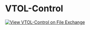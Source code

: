 # VTOL-Control
[![View VTOL-Control on File Exchange](https://www.mathworks.com/matlabcentral/images/matlab-file-exchange.svg)](https://www.mathworks.com/matlabcentral/fileexchange/103405-vtol-control)
